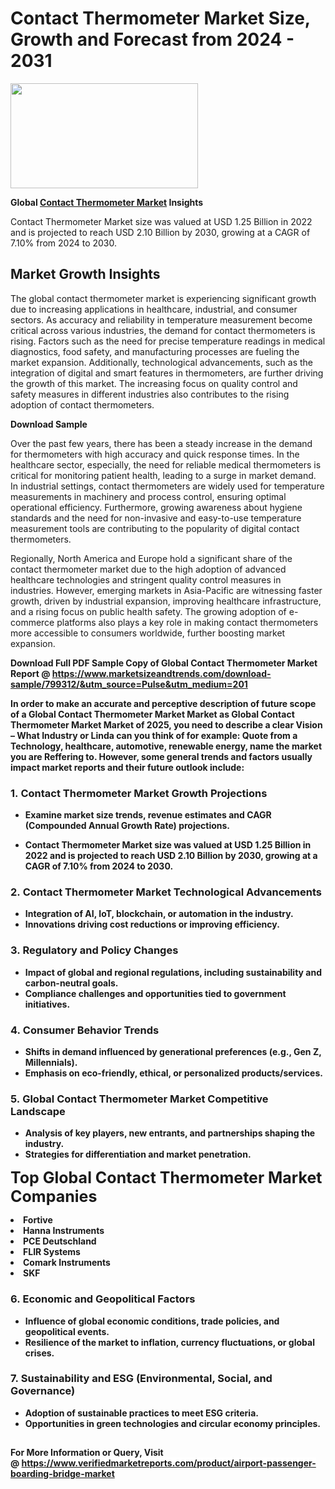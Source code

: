 <H1>Contact Thermometer Market Size, Growth and Forecast from 2024 - 2031</H1><img class="aligncenter size-medium wp-image-584254" src="https://thirdeyenews.in/wp-content/uploads/2024/09/Global-Market-Research-300x168.jpeg" alt="" width="300" height="168" /><p><strong>Global&nbsp;<a href="https://www.marketsizeandtrends.com/download-sample/799312/&amp;utm_source=Pulse&amp;utm_medium=201">Contact Thermometer Market</a> Insights</strong></p><p>Contact Thermometer Market size was valued at USD 1.25 Billion in 2022 and is projected to reach USD 2.10 Billion by 2030, growing at a CAGR of 7.10% from 2024 to 2030.</p><p><h2>Market Growth Insights</h2> <p>The global contact thermometer market is experiencing significant growth due to increasing applications in healthcare, industrial, and consumer sectors. As accuracy and reliability in temperature measurement become critical across various industries, the demand for contact thermometers is rising. Factors such as the need for precise temperature readings in medical diagnostics, food safety, and manufacturing processes are fueling the market expansion. Additionally, technological advancements, such as the integration of digital and smart features in thermometers, are further driving the growth of this market. The increasing focus on quality control and safety measures in different industries also contributes to the rising adoption of contact thermometers.</p> <p><strong>Download Sample</strong></p> <p>Over the past few years, there has been a steady increase in the demand for thermometers with high accuracy and quick response times. In the healthcare sector, especially, the need for reliable medical thermometers is critical for monitoring patient health, leading to a surge in market demand. In industrial settings, contact thermometers are widely used for temperature measurements in machinery and process control, ensuring optimal operational efficiency. Furthermore, growing awareness about hygiene standards and the need for non-invasive and easy-to-use temperature measurement tools are contributing to the popularity of digital contact thermometers.</p> <p>Regionally, North America and Europe hold a significant share of the contact thermometer market due to the high adoption of advanced healthcare technologies and stringent quality control measures in industries. However, emerging markets in Asia-Pacific are witnessing faster growth, driven by industrial expansion, improving healthcare infrastructure, and a rising focus on public health safety. The growing adoption of e-commerce platforms also plays a key role in making contact thermometers more accessible to consumers worldwide, further boosting market expansion.</p> <p><strong></p><p><span class=""><strong>Download Full PDF Sample Copy of Global Contact Thermometer Market Report</strong> @ <a href="https://www.marketsizeandtrends.com/download-sample/799312/&amp;utm_source=Pulse&amp;utm_medium=201" target="_blank">https://www.marketsizeandtrends.com/download-sample/799312/&amp;utm_source=Pulse&amp;utm_medium=201</a></span></p><p>In order to make an accurate and perceptive description of future scope of a Global&nbsp;Contact Thermometer Market Market as Global&nbsp;Contact Thermometer Market Market of 2025, you need to describe a clear Vision &ndash; What Industry or Linda can you think of for example: Quote from a Technology, healthcare, automotive, renewable energy, name the market you are Reffering to. However, some general trends and factors usually impact market reports and their future outlook include:</p><h3>1.&nbsp;<strong>Contact Thermometer Market Growth Projections</strong></h3><ul><li>Examine market size trends, revenue estimates and CAGR (Compounded Annual Growth Rate) projections.</li><li><p>Contact Thermometer Market size was valued at USD 1.25 Billion in 2022 and is projected to reach USD 2.10 Billion by 2030, growing at a CAGR of 7.10% from 2024 to 2030.</p></li></ul><h3>2.&nbsp;<strong>Contact Thermometer Market Technological Advancements</strong></h3><ul><li>Integration of AI, IoT, blockchain, or automation in the industry.</li><li>Innovations driving cost reductions or improving efficiency.</li></ul><h3>3.&nbsp;<strong>Regulatory and Policy Changes</strong></h3><ul><li>Impact of global and regional regulations, including sustainability and carbon-neutral goals.</li><li>Compliance challenges and opportunities tied to government initiatives.</li></ul><h3>4.&nbsp;<strong>Consumer Behavior Trends</strong></h3><ul><li>Shifts in demand influenced by generational preferences (e.g., Gen Z, Millennials).</li><li>Emphasis on eco-friendly, ethical, or personalized products/services.</li></ul><h3>5.&nbsp;<strong>Global Contact Thermometer Market Competitive Landscape</strong></h3><ul><li>Analysis of key players, new entrants, and partnerships shaping the industry.</li><li>Strategies for differentiation and market penetration.</li></ul><p data-pm-slice="1 1 []"><span style="color: inherit; font-family: inherit; font-size: 25px;">Top Global Contact Thermometer Market Companies</span></p><div class="" data-test-id=""><p><li>Fortive</li><li> Hanna Instruments</li><li> PCE Deutschland</li><li> FLIR Systems</li><li> Comark Instruments</li><li> SKF</li></p></div><h3>6.&nbsp;<strong>Economic and Geopolitical Factors</strong></h3><ul><li>Influence of global economic conditions, trade policies, and geopolitical events.</li><li>Resilience of the market to inflation, currency fluctuations, or global crises.</li></ul><h3>7.&nbsp;<strong>Sustainability and ESG (Environmental, Social, and Governance)</strong></h3><ul><li>Adoption of sustainable practices to meet ESG criteria.</li><li>Opportunities in green technologies and circular economy principles.</li></ul><h2><strong style="font-size: 14px;">For More Information or Query, Visit @&nbsp;</strong><a style="background-color: #ffffff; font-size: 14px;" href="https://www.marketsizeandtrends.com/report/contact-thermometer-market/" target="_blank">https://www.verifiedmarketreports.com/product/airport-passenger-boarding-bridge-market</a></h2>
